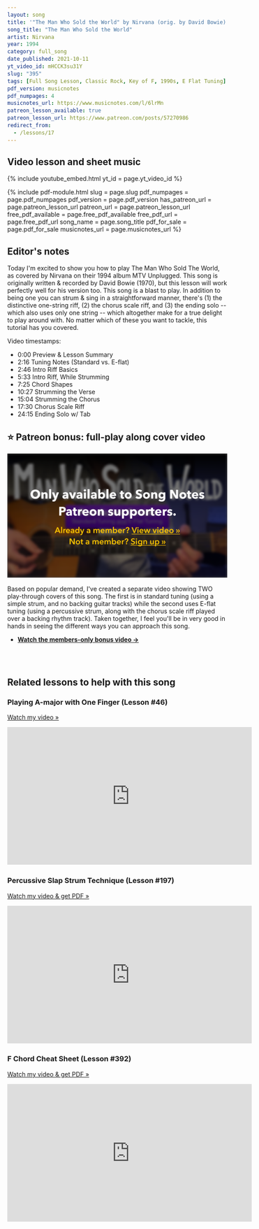 ```yaml
---
layout: song
title: '"The Man Who Sold the World" by Nirvana (orig. by David Bowie)'
song_title: "The Man Who Sold the World"
artist: Nirvana
year: 1994
category: full_song
date_published: 2021-10-11
yt_video_id: mHCCK3su31Y
slug: "395"
tags: [Full Song Lesson, Classic Rock, Key of F, 1990s, E Flat Tuning]
pdf_version: musicnotes
pdf_numpages: 4
musicnotes_url: https://www.musicnotes.com/l/6lrMn
patreon_lesson_available: true
patreon_lesson_url: https://www.patreon.com/posts/57270986
redirect_from:
  - /lessons/17
---
```


## Video lesson and sheet music

{% include youtube_embed.html yt_id = page.yt_video_id %}

{% include pdf-module.html slug = page.slug pdf_numpages = page.pdf_numpages pdf_version = page.pdf_version has_patreon_url = page.patreon_lesson_url patreon_url = page.patreon_lesson_url free_pdf_available = page.free_pdf_available free_pdf_url = page.free_pdf_url song_name = page.song_title pdf_for_sale = page.pdf_for_sale musicnotes_url = page.musicnotes_url %}

## Editor's notes

Today I'm excited to show you how to play The Man Who Sold The World, as covered by Nirvana on their 1994 album MTV Unplugged. This song is originally written & recorded by David Bowie (1970), but this lesson will work perfectly well for his version too. This song is a blast to play. In addition to being one you can strum & sing in a straightforward manner, there's (1) the distinctive one-string riff, (2) the chorus scale riff, and (3) the ending solo -- which also uses only one string -- which altogether make for a true delight to play around with. No matter which of these you want to tackle, this tutorial has you covered.

Video timestamps:

- 0:00 Preview & Lesson Summary
- 2:16 Tuning Notes (Standard vs. E-flat)
- 2:46 Intro Riff Basics
- 5:33 Intro Riff, While Strumming
- 7:25 Chord Shapes
- 10:27 Strumming the Verse
- 15:04 Strumming the Chorus
- 17:30 Chorus Scale Riff
- 24:15 Ending Solo w/ Tab

## ⭐️ Patreon bonus: full-play along cover video

<a href="{{page.patreon_lesson_url}}"><img src="/images/lessons/395-members-only-video.png" alt="The Man Who Sold the World members-only play-along cover (guitar lesson)" /></a>

Based on popular demand, I've created a separate video showing TWO play-through covers of this song. The first is in standard tuning (using a simple strum, and no backing guitar tracks) while the second uses E-flat tuning (using a percussive strum, along with the chorus scale riff played over a backing rhythm track). Taken together, I feel you'll be in very good in hands in seeing the different ways you can approach this song.

- <a href="{{page.patreon_lesson_url}}"><strong>Watch the members-only bonus video &rarr;</strong></a>

<br /><br />
## Related lessons to help with this song

### Playing A-major with One Finger (Lesson #46)

[Watch my video »](https://playsongnotes.com/lessons/46/)

<iframe width="560" height="315" src="https://www.youtube.com/embed/wUrKhHAT0Fk" frameborder="0" allow="accelerometer; autoplay; encrypted-media; gyroscope; picture-in-picture" allowfullscreen></iframe>

### Percussive Slap Strum Technique (Lesson #197)

[Watch my video & get PDF »](https://playsongnotes.com/lessons/197/)

<iframe width="560" height="315" src="https://www.youtube.com/embed/iQ7pLK4oUEc" frameborder="0" allow="accelerometer; autoplay; encrypted-media; gyroscope; picture-in-picture" allowfullscreen></iframe>

### F Chord Cheat Sheet (Lesson #392)

[Watch my video & get PDF »](https://playsongnotes.com/lessons/392/)

<iframe width="560" height="315" src="https://www.youtube.com/embed/ZBWO_JyvpRE" frameborder="0" allow="accelerometer; autoplay; encrypted-media; gyroscope; picture-in-picture" allowfullscreen></iframe>
